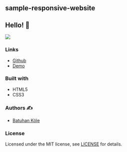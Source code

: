 ## sample-responsive-website

## Hello! 👋  

![](https://cdn.discordapp.com/attachments/882266990658588743/913508334773100554/screencapture-sample-website-rho-vercel-app-2021-11-25-22_15_07.png)


### Links

- [Github](https://github.com/batuhankole)
- [Demo](https://sample-website-rho.vercel.app/)


### Built with 

- HTML5
- CSS3



### Authors :writing_hand:

- [Batuhan Köle](https://github.com/batuhankole)


###  License 

Licensed under the MIT license, see [LICENSE](https://github.com/batuhankole/sample-website/blob/main/LICENSE) for details.

